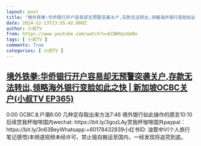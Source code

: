 ```yaml
---
layout: post
title: "境外铁拳:华侨银行开户容易却无预警突袭关户,存款无法转出,领略海外银行变脸如此之快 | 新加坡OCBC关户(小叔TV EP365)"
date: 2024-12-13T13:55:42.000Z
author: 小叔TV
from: https://www.youtube.com/watch?v=ECBWVpsGm0o
tags: [ 小叔TV ]
comments: True
categories: [ 小叔TV ]
---
```

<!--1734098142000-->
[境外铁拳:华侨银行开户容易却无预警突袭关户,存款无法转出,领略海外银行变脸如此之快 | 新加坡OCBC关户(小叔TV EP365)](https://www.youtube.com/watch?v=ECBWVpsGm0o)
------

<div>
0:00 OCBC关户潮6:00 几种定存取出来方法7:46 境外银行如此操作的感言10:10 后续赏我杯咖啡国内wechat: https://bit.ly/3gozLAy赏我杯咖啡国外paypal：https://bit.ly/3n63BeyWhatsapp:+60178432939小红书ID: 油管中V(个人旅行笔记感悟)本频道视频未经许可，禁止擅自搬运至国内，一经发现将追究到底。
</div>
